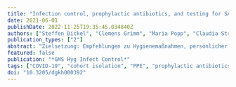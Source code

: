 ```yaml
---
title: "Infection control, prophylactic antibiotics, and testing for SARS-CoV-2 and PPE on German intensive care units: results from a national mixed methods survey"
date: 2021-06-01
publishDate: 2022-11-25T19:35:45.034840Z
authors: ["Steffen Dickel", "Clemens Grimm", "Maria Popp", "Claudia Struwe", "Alexandra Sachkova", "Martin Golinski", "Christian Seeber", "Falk Fichtner", "Daniel Heise", "Peter Kranke", "Winfried Meissner", "Sven Laudi", "Sebastian Voigt-Radloff", "Joerg J. Meerpohl", "Jonas Jabs", "Nico T. Mutters", "Onnen Moerer"]
publication_types: ["2"]
abstract: "Zielsetzung: Empfehlungen zu Hygienemaßnahmen, persönlicher Schutzausrüstung (PSA), Isolierung und Antibiotikaprophylaxe wurden während der COVID-19 Pandemie entwickelt und bis heute mehrfach überarbeitet. Ein Teil der zugrundeliegenden Literatur weist eine große Evidenzlücke auf. Wir vermuten, dass dies zu einer großen Varianz der Maßnahmen auf deutschen Intensivstationen führt.Methoden: Mixed-methods-Onlineumfrage unter leitenden Intensivmedizinern in Deutschland, die COVID-19-Patienten betreuen, durchgeführt im Dezember 2020.Ergebnisse: Wir erhielten Antworten von 205 deutschen Intensivstationen, die bis zu diesem Zeitpunkt COVID-19-Patienten behandelt hatten. Es gab eine große Variation in der Verwendung von PSA. Die Polymerase-Kettenreaktion (PCR) zum Nachweis von SARS-CoV-2 wurde von 94,8% der Stationen verwendet, wobei die durchschnittliche Wartezeit auf das Ergebnis 12 Stunden betrug. 18,7% der Befragten begannen bei COVID-19-Patienten mit einer Antibiotikaprophylaxe.Schlussfolgerung: Wir konnten eine hohe Versorgungsvarianz in Hinblick auf essentielle Versorgungsstrategien von COVID-19 Patienten auf deutschen Intensivstationen feststellen. Hierzu zählten Unterschiede im Bereich der Infektionsprophylaxe, persönlicher Schutzausrüstung und der Indikationsstellung einer prophylaktischen Antibiotikatherapie. Auf Basis unserer Ergebnisse empfehlen wir weitere Untersuchungen zur Quantifizierung und Verbesserung der Leitlinienadhärenz."
featured: false
publication: "*GMS Hyg Infect Control*"
tags: ["COVID-19", "cohort isolation", "PPE", "prophylactic antibiotics", "variants of concern"]
doi: "10.3205/dgkh000392"
---
```


